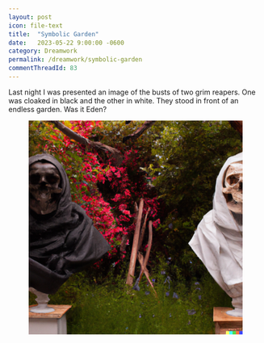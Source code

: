 ```yaml
---
layout: post
icon: file-text
title:  "Symbolic Garden"
date:   2023-05-22 9:00:00 -0600
category: Dreamwork
permalink: /dreamwork/symbolic-garden
commentThreadId: 83
---
```


Last night I was presented an image of the busts of two grim reapers. One was cloaked
in black and the other in white. They stood in front of an endless garden. Was it Eden?

<figure class='gallery-item'>
    <img src='/media-library/dreamwork/reaper-garden-1.png' alt='Two reapers in front of a garden'>
    <figcaption></figcaption>
</figure>
